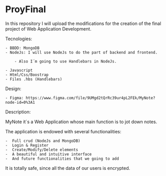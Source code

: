 # ProyFinal

In this repository I will upload the modifications for the creation of the final project of Web Application Development.

Tecnologies:

    - BBDD: MongoDB
    - NodeJs: I will use NodeJs to do the part of backend and frontend.

        - Also I´m going to use Handlebars in NodeJs.

    - Javascript
    - Html/Css/Boostrap
    - Files .hbs (Handlebars)

Design:

    - Figma: https://www.figma.com/file/9UMgd2tQrRc39ur4pL2FEk/MyNote?node-id=0%3A1

Description:

MyNote it´s a Web Application whose main function is to jot down notes.

The application is endowed with several functionalities:

    -  Full crud (NodeJs and MongoDB)
    -  Login & Register
    -  Create/Modify/Delete elements
    -  A beautiful and intuitive interface
    -  And future functionalities that we going to add

It is totally safe, since all the data of our users is encrypted.
